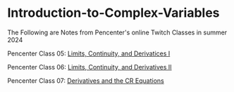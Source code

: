 # Introduction-to-Complex-Variables


The Following are Notes from Pencenter's online Twitch Classes in summer 2024

Pencenter Class 05: [Limits, Continuity, and Derivatices I](Pencenter-Complex-Variables-summer-2024/Pencenter_Complex_Variables_Class_05_Limits_Continuity_and_Derivatives_Notes.pdf)

Pencenter Class 06: [Limits, Continuity, and Derivatives II](Pencenter-Complex-Variables-summer-2024/Pencenter_Complex_Variables_Class_06_Limits_Continuity_and_Derivatives_II_Notes.pdf)

Pencenter Class 07: [Derivatives and the CR Equations](Pencenter-Complex-Variables-summer-2024/Pencenter_Complex_Variables_Class_07_Derivatives_and_the_CR_Equations_Notes.pdf)
